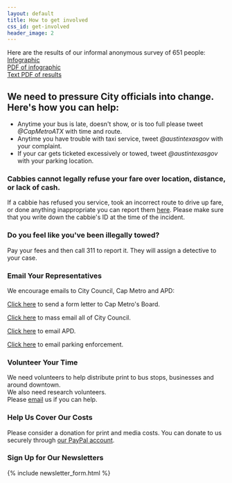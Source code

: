 ```yaml
---
layout: default
title: How to get involved
css_id: get-involved
header_image: 2
---
```


Here are the results of our informal anonymous survey of 651 people:   
[Infographic](/images/atxssinfographic.png "infographic")    
[PDF of infographic](/pdf/atxssinfographic.pdf "PDF results")  
[Text PDF of results](/pdf/surveyresults.pdf "Text PDF of results")  


## We need to pressure City officials into change.  Here's how you can help:


* Anytime your bus is late, doesn't show, or is too full please tweet *@CapMetroATX* with time and route.
* Anytime you have trouble with taxi service, tweet *@austintexasgov* with your complaint.
* If your car gets ticketed excessively or towed, tweet *@austintexasgov* with your parking location.


### Cabbies cannot legally refuse your fare over location, distance, or lack of cash.  
If a cabbie has refused you service, took an incorrect route to drive up fare, or done anything inappropriate you can report them <a href="http://www.austintexas.gov/online-form/ground-transportation-complaint-form" target="_blank">here</a>.  Please make sure that you write down the cabbie's ID at the time of the incident.

### Do you feel like you've been illegally towed? 
Pay your fees and then call 311 to report it.  They will assign a detective to your case.

### Email Your Representatives
We encourage emails to City Council, Cap Metro and APD:

<a href="http://www.atxsaferstreets.org/forms/Cap_Metro/Cap_Metro.php" target="_blank">Click here</a> to send a form letter to Cap Metro's Board.

<a href="http://www.austintexas.gov/mail/all-council-members" target="_blank">Click here</a> to mass email all of City Council.

<a href="http://www.austintexas.gov/email/police3" target="_blank">Click here</a> to email APD.

<a href="http://www.austintexas.gov/email/parking" target="_blank">Click here</a> to email parking enforcement.

 
### Volunteer Your Time
We need volunteers to help distribute print to bus stops, businesses and around downtown.  
We also need research volunteers.   
Please <a href="mailto:volunteer@atxsaferstreets.com" target="_blank">email</a> us if you can help.

### Help Us Cover Our Costs

Please consider a donation for print and media costs. You can donate to us securely through <a href="https://www.paypal.com/cgi-bin/webscr?cmd=_donations&business=EXAUVAETXAG34&lc=US&item_name=ATX%20Safer%20Streets&currency_code=USD&bn=PP%2dDonationsBF%3abtn_donateCC_LG%2egif%3aNonHosted" target="_blank">our PayPal account</a>.

### Sign Up for Our Newsletters

{% include newsletter_form.html %}
